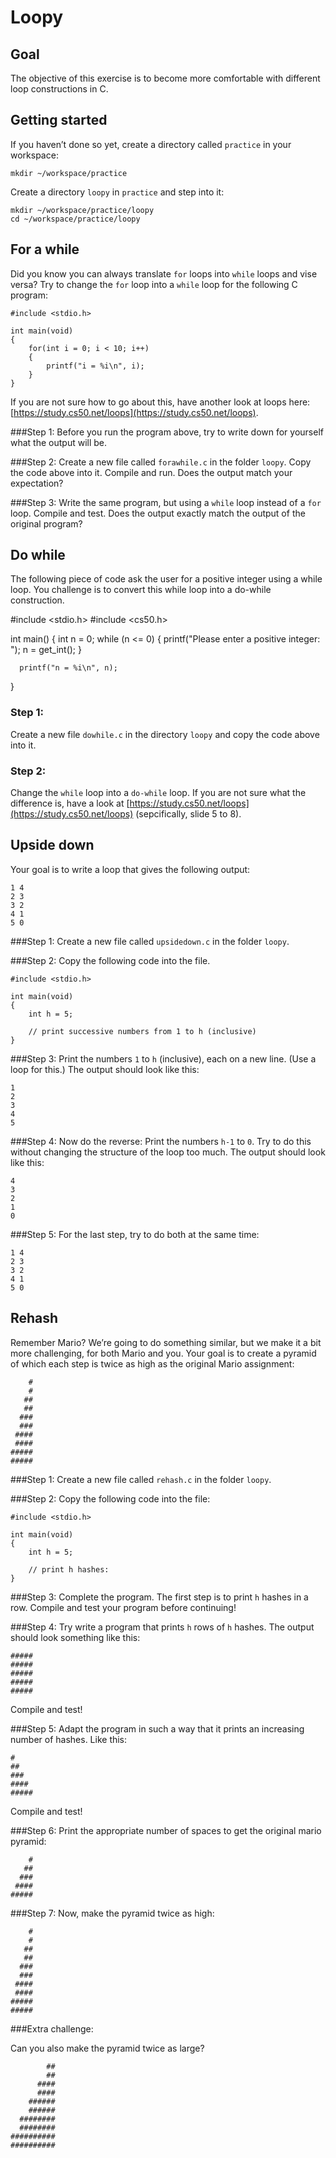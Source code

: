 # Loopy

## Goal

The objective of this exercise is to become more comfortable with different loop constructions in C.

## Getting started

If you haven’t done so yet, create a directory called `practice` in your workspace:


    mkdir ~/workspace/practice

Create a directory `loopy` in `practice` and step into it:


    mkdir ~/workspace/practice/loopy
    cd ~/workspace/practice/loopy

## For a while

Did you know you can always translate `for` loops into `while` loops and vise versa?
Try to change the `for` loop into a `while` loop for the following C program:


    #include <stdio.h>
    
    int main(void)
    {
        for(int i = 0; i < 10; i++)
        {
            printf("i = %i\n", i);
        }
    }

If you are not sure how to go about this, have another look at loops here: [https://study.cs50.net/loops](https://study.cs50.net/loops).

###Step 1:
Before you run the program above, try to write down for yourself what the output will be.

###Step 2:
Create a new file called `forawhile.c` in the folder `loopy`. Copy the code above into it. Compile and run. Does the output match your expectation?

###Step 3:
Write the same program, but using a `while` loop instead of a `for` loop. Compile and test. Does the output exactly match the output of the original program? 

## Do while

The following piece of code ask the user for a positive integer using a while loop. You challenge is to convert this while loop into a do-while construction.

  #include <stdio.h>
  #include <cs50.h>

  int main()
  {
      int n = 0;
      while (n <= 0)
      {
          printf("Please enter a positive integer: ");
          n = get_int();
      }

      printf("n = %i\n", n);
  }

### Step 1:
Create a new file `dowhile.c` in the directory `loopy` and copy the code above into it.

### Step 2:
Change the `while` loop into a `do-while` loop. If you are not sure what the difference is, have a look at [https://study.cs50.net/loops](https://study.cs50.net/loops) (sepcifically, slide 5 to 8).

## Upside down

Your goal is to write a loop that gives the following output:


    1 4
    2 3
    3 2
    4 1
    5 0

###Step 1:
Create a new file called `upsidedown.c` in the folder `loopy`. 

###Step 2:
Copy the following code into the file.


    #include <stdio.h>
    
    int main(void)
    {
        int h = 5;
    
        // print successive numbers from 1 to h (inclusive)
    }

###Step 3:
Print the numbers `1` to `h` (inclusive), each on a new line. (Use a loop for this.) The output should look like this:


    1
    2
    3
    4
    5

###Step 4:
Now do the reverse: Print the numbers `h-1` to `0`. Try to do this without changing the structure of the loop too much. The output should look like this:


    4
    3
    2
    1
    0

###Step 5:
For the last step, try to do both at the same time:


    1 4
    2 3
    3 2
    4 1
    5 0

## Rehash

Remember Mario? We’re going to do something similar, but we make it a bit more challenging, for both Mario and you. Your goal is to create a pyramid of which each step is twice as high as the original Mario assignment:


        #
        #
       ##
       ##
      ###
      ###
     ####
     ####
    #####
    #####

###Step 1:
Create a new file called `rehash.c` in the folder `loopy`. 

###Step 2:
Copy the following code into the file:


    #include <stdio.h>
    
    int main(void)
    {
        int h = 5;
    
        // print h hashes:
    }

###Step 3:
Complete the program. The first step is to print `h` hashes in a row. Compile and test your program before continuing!

###Step 4:
Try write a program that prints `h` rows of `h` hashes. The output should look something like this:


    #####
    #####
    #####
    #####
    #####

Compile and test!

###Step 5:
Adapt the program in such a way that it prints an increasing number of hashes. Like this:


    #
    ##
    ###
    ####
    #####

Compile and test!

###Step 6:
Print the appropriate number of spaces to get the original mario pyramid:


        #
       ##
      ###
     ####
    #####

###Step 7:
Now, make the pyramid twice as high:


        #
        #
       ##
       ##
      ###
      ###
     ####
     ####
    #####
    #####

###Extra challenge:

Can you also make the pyramid twice as large?


            ##
            ##
          ####
          ####
        ######
        ######
      ########
      ########
    ##########
    ##########


